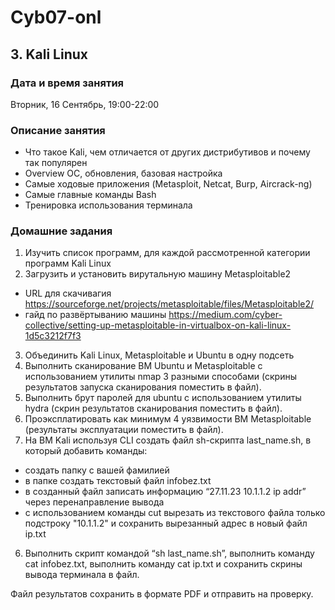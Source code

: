 # Cyb07-onl

## 3. Kali Linux

### Дата и время занятия
Вторник, 16 Сентябрь, 19:00-22:00

### Описание занятия
- Что такое Kali, чем отличается от других дистрибутивов и почему так популярен
- Overview ОС, обновления, базовая настройка
- Самые ходовые приложения (Metasploit, Netcat, Burp, Aircrack-ng)
- Самые главные команды Bash
- Тренировка использования терминала

### Домашние задания
 1. Изучить список программ, для каждой рассмотренной категории программ Kali Linux
 2. Загрузить и установить вирутальную машину Metasploitable2
 - URL для скачивагия https://sourceforge.net/projects/metasploitable/files/Metasploitable2/
 - гайд по развёртыванию машины https://medium.com/cyber-collective/setting-up-metasploitable-in-virtualbox-on-kali-linux-1d5c3212f7f3
 3. Объединить Kali Linux, Metasploitable и Ubuntu в одну подсеть
 4. Выполнить сканирование BM Ubuntu и Metasploitable с использованием утилиты nmap 3 разными способами (скрины результатов запуска сканирования поместить в файл).
 4. Выполнить брут паролей для ubuntu с использованием утилиты hydra (скрин результатов сканирования поместить в файл).
 5. Проэксплатировать как минимум 4 уязвимости ВМ Metasploitable (результаты эксплуатации поместить в файл).
 7. На BM Kali используя CLI создать файл sh-скрипта last_name.sh, в который добавить команды:
  - создать папку с вашей фамилией
  - в папке создать текстовый файл infobez.txt
  - в созданный файл записать информацию “27.11.23 10.1.1.2 ip addr” через перенаправление вывода
  - с использованием команды cut вырезать из текстового файла только подстроку "10.1.1.2" и сохранить вырезанный адрес в новый файл ip.txt
 6. Выполнить скрипт командой “sh last_name.sh”, выполнить команду cat infobez.txt, выполнить команду cat ip.txt и сохранить скрины вывода терминала в файл.

 Файл результатов сохранить в формате PDF и отправить на проверку.